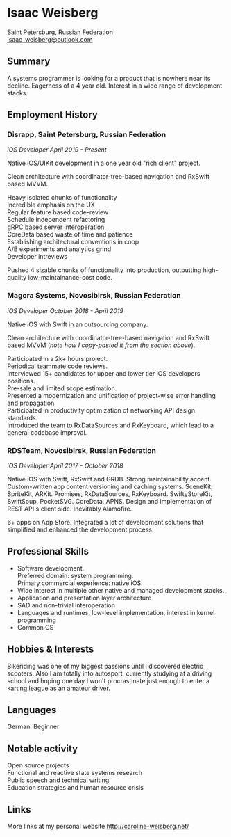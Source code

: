 # Isaac Weisberg
Saint Petersburg, Russian Federation  
isaac_weisberg@outlook.com  
## Summary

A systems programmer is looking for a product that is nowhere near its decline. Eagerness of a 4 year old. Interest in a wide range of development stacks.

## Employment History

### **Disrapp, Saint Petersburg, Russian Federation**
*iOS Developer April 2019 - Present*

Native iOS/UIKit development in a one year old "rich client" project.  

Clean architecture with coordinator-tree-based navigation and RxSwift based MVVM.

Heavy isolated chunks of functionality  
Incredible emphasis on the UX  
Regular feature based code-review  
Schedule independent refactoring  
gRPC based server interoperation  
CoreData based waste of time and patience  
Establishing architectural conventions in coop  
A/B experiments and analytics grind  
Developer intreviews

Pushed 4 sizable chunks of functionality into production, outputting high-quality low-maintainance-cost code.

### **Magora Systems, Novosibirsk, Russian Federation**  
*iOS Developer October 2018 - April 2019*

Native iOS with Swift in an outsourcing company.

Clean architecture with coordinator-tree-based navigation and RxSwift based MVVM (*note how I copy-pasted it from the section above*).  

Participated in a 2k+ hours project.  
Periodical teammate code reviews.  
Interviewed 15+ candidates for upper and lower tier iOS developers positions.  
Pre-sale and limited scope estimation.  
Presented a modernization and unification of project-wise error handling and propagation.  
Participated in productivity optimization of networking API design standards.  
Introduced the team to RxDataSources and RxKeyboard, which lead to a general codebase improval.

### **RDSTeam, Novosibirsk, Russian Federation**
*iOS Developer April 2017 - October 2018*

Native iOS with Swift, RxSwift and GRDB. Strong maintainability accent. Custom-written app content versioning and caching systems. SceneKit, SpriteKit, ARKit. Promises, RxDataSources, RxKeyboard. SwiftyStoreKit, SwiftSoup, PocketSVG. CoreData, APNS. Design and implementation of REST API's client side. Inevitably Alamofire.

6+ apps on App Store. Integrated a lot of development solutions that simplified and enhanced the development process.

## Professional Skills

- Software development.  
Preferred domain: system programming.  
Primary commercial experience: native iOS.  
- Wide interest in multiple other native and managed development stacks.
- Application and presentation layer architecture
- SAD and non-trivial interoperation
- Languages and runtimes, low-level implementation, interest in kernel programming
- Common CS

## Hobbies & Interests

Bikeriding was one of my biggest passions until I discovered electric scooters. Also I am totally into autosport, currently studying at a driving school and hoping one day I won't procrastinate just enough to enter a karting league as an amateur driver.

## Languages

German:	Beginner  

## Notable activity

Open source projects  
Functional and reactive state systems research  
Public speech and technical writing  
Education strategies and human resource crisis  

## Links

More links at my personal website http://caroline-weisberg.net/
